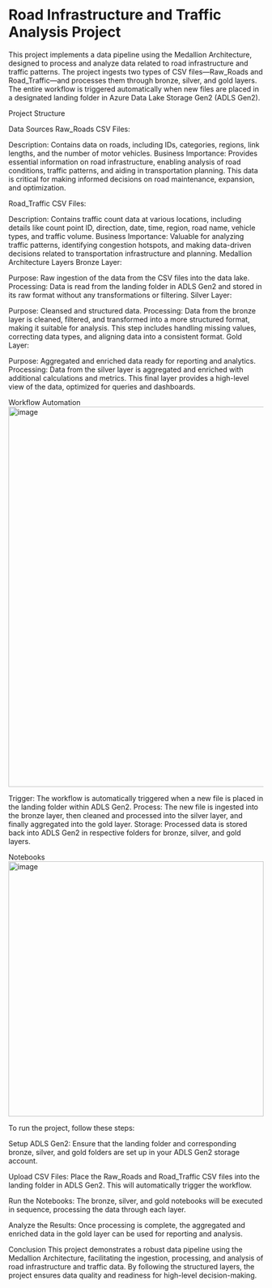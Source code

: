 # Road Infrastructure and Traffic Analysis Project

This project implements a data pipeline using the Medallion Architecture, designed to process and analyze data related to road infrastructure and traffic patterns. The project ingests two types of CSV files—Raw_Roads and Road_Traffic—and processes them through bronze, silver, and gold layers. The entire workflow is triggered automatically when new files are placed in a designated landing folder in Azure Data Lake Storage Gen2 (ADLS Gen2).

<h>Project Structure<h>

Data Sources
Raw_Roads CSV Files:

Description: Contains data on roads, including IDs, categories, regions, link lengths, and the number of motor vehicles.
Business Importance: Provides essential information on road infrastructure, enabling analysis of road conditions, traffic patterns, and aiding in transportation planning. This data is critical for making informed decisions on road maintenance, expansion, and optimization.

Road_Traffic CSV Files:

Description: Contains traffic count data at various locations, including details like count point ID, direction, date, time, region, road name, vehicle types, and traffic volume.
Business Importance: Valuable for analyzing traffic patterns, identifying congestion hotspots, and making data-driven decisions related to transportation infrastructure and planning.
Medallion Architecture Layers
Bronze Layer:

Purpose: Raw ingestion of the data from the CSV files into the data lake.
Processing: Data is read from the landing folder in ADLS Gen2 and stored in its raw format without any transformations or filtering.
Silver Layer:

Purpose: Cleansed and structured data.
Processing: Data from the bronze layer is cleaned, filtered, and transformed into a more structured format, making it suitable for analysis. This step includes handling missing values, correcting data types, and aligning data into a consistent format.
Gold Layer:

Purpose: Aggregated and enriched data ready for reporting and analytics.
Processing: Data from the silver layer is aggregated and enriched with additional calculations and metrics. This final layer provides a high-level view of the data, optimized for queries and dashboards.

Workflow Automation
<img width="751" alt="image" src="https://github.com/user-attachments/assets/1f4c0e88-b482-4cfc-b12e-502e2b336e86">

Trigger: The workflow is automatically triggered when a new file is placed in the landing folder within ADLS Gen2.
Process: The new file is ingested into the bronze layer, then cleaned and processed into the silver layer, and finally aggregated into the gold layer.
Storage: Processed data is stored back into ADLS Gen2 in respective folders for bronze, silver, and gold layers.


Notebooks
<img width="504" alt="image" src="https://github.com/user-attachments/assets/d539ef26-ff65-4014-9f03-394c428a71ee">

To run the project, follow these steps:

Setup ADLS Gen2: Ensure that the landing folder and corresponding bronze, silver, and gold folders are set up in your ADLS Gen2 storage account.

Upload CSV Files: Place the Raw_Roads and Road_Traffic CSV files into the landing folder in ADLS Gen2. This will automatically trigger the workflow.

Run the Notebooks: The bronze, silver, and gold notebooks will be executed in sequence, processing the data through each layer.

Analyze the Results: Once processing is complete, the aggregated and enriched data in the gold layer can be used for reporting and analysis.

Conclusion
This project demonstrates a robust data pipeline using the Medallion Architecture, facilitating the ingestion, processing, and analysis of road infrastructure and traffic data. By following the structured layers, the project ensures data quality and readiness for high-level decision-making.

